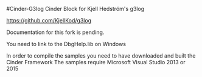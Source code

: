#Cinder-G3log
Cinder Block for Kjell Hedström's g3log

https://github.com/KjellKod/g3log

Documentation for this fork is pending.

You need to link to the DbgHelp.lib on Windows

In order to compile the samples you need  to have downloaded and built the Cinder Framework
The samples require Microsoft Visual Studio 2013 or 2015
